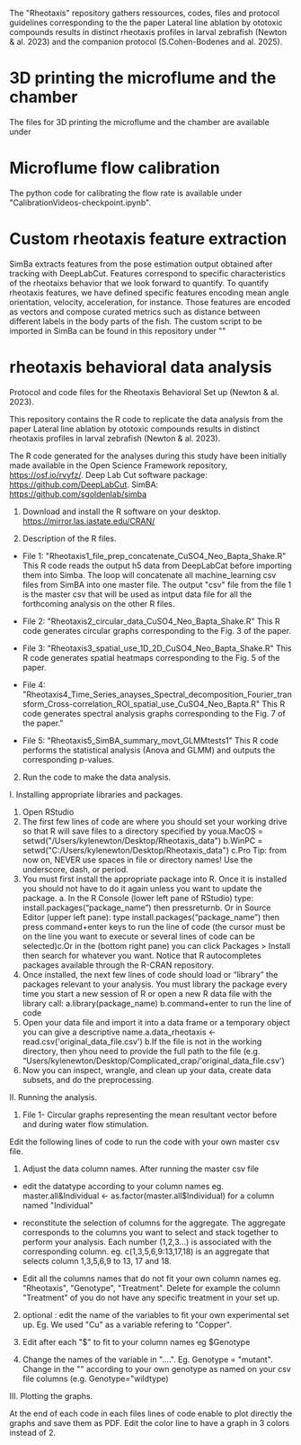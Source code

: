 The "Rheotaxis" repository gathers ressources, codes, files and protocol guidelines corresponding to the the paper Lateral line ablation by ototoxic compounds results in distinct rheotaxis profiles in larval zebrafish (Newton & al. 2023) and the companion protocol (S.Cohen-Bodenes and al. 2025).

# 3D printing the microflume and the chamber 
The files for 3D printing the microflume and the chamber are available under 

# Microflume flow calibration 
The python code for calibrating the flow rate is available under "CalibrationVideos-checkpoint.ipynb".

# Custom rheotaxis feature extraction 

SimBa extracts features from the pose estimation output obtained after tracking with DeepLabCut. Features correspond to specific characteristics of the rheotaixs behavior that we look forward to quantify. To quantify rheotaxis features, we have defined specific features encoding mean angle orientation, velocity, acceleration, for instance.
Those features are encoded as vectors and compose curated metrics such as distance between different labels in the body parts of the fish. 
The custom script to be imported in SimBa can be found in this repository under ""

# rheotaxis behavioral data analysis 
Protocol and code files for the Rheotaxis Behavioral Set up (Newton & al. 2023). 

This repository contains the R code to replicate the data analysis from the paper Lateral line ablation by ototoxic compounds results in distinct rheotaxis profiles in larval zebrafish (Newton & al. 2023).

The R code generated for the analyses during this study have been initially made available in the Open Science Framework repository, https://osf.io/rvyfz/. Deep Lab Cut software package: https://github.com/DeepLabCut. SimBA: https://github.com/sgoldenlab/simba

1. Download and install the R software on your desktop.
https://mirror.las.iastate.edu/CRAN/

2. Description of the R files.

* File 1: "Rheotaxis1_file_prep_concatenate_CuSO4_Neo_Bapta_Shake.R"
This R code reads the output h5 data from DeepLabCat before importing them into Simba.
The loop will concatenate all machine_learning csv files from SimBA into one master file.
The output "csv" file from the file 1 is the master csv that will be used as intput data file for all the forthcoming analysis on the other R files.

* File 2: "Rheotaxis2_circular_data_CuSO4_Neo_Bapta_Shake.R"
This R code generates circular graphs corresponding to the Fig. 3 of the paper. 

* File 3: "Rheotaxis3_spatial_use_1D_2D_CuSO4_Neo_Bapta_Shake.R"
This R code generates spatial heatmaps corresponding to the Fig. 5 of the paper.

* File 4: "Rheotaxis4_Time_Series_anayses_Spectral_decomposition_Fourier_transform_Cross-correlation_ROI_spatial_use_CuSO4_Neo_Bapta.R" This R code generates spectral analysis graphs corresponding to the Fig. 7 of the paper."

* File 5: "Rheotaxis5_SimBA_summary_movt_GLMMtests1"
This R code performs the statistical analysis (Anova and GLMM) and outputs the corresponding p-values.

2. Run the code to make the data analysis.

I. Installing appropriate libraries and packages. 
   
1) Open RStudio
2) The first few lines of code are where you should set your working drive so that R will save files to a directory specified by youa.MacOS = setwd("/Users/kylenewton/Desktop/Rheotaxis_data") b.WinPC = setwd("C:/Users/kylenewton/Desktop/Rheotaxis_data") c.Pro Tip: from now on, NEVER use spaces in file or directory names! Use the underscore, dash, or period.
4) You must first install the appropriate package into R. Once it is installed you should not have to do it again unless you want to update the package.
   a. In the R Console (lower left pane of RStudio) type: install.packages(“package_name”)  then pressreturnb.
   Or in Source Editor (upper left pane): type install.packages(“package_name”) then press command+enter keys to run the line of code (the cursor must be on the line you want to execute or several lines of code can be selected)c.Or in the (bottom right pane) you can click Packages > Install then search for whatever you want.
    Notice that R autocompletes packages available through the R-CRAN repository.
 6) Once installed, the next few lines of code should load or “library” the packages relevant to your analysis. You must library the package every time you start a new session of R or open a new R data file with the library call:
   a.library(package_name)
   b.command+enter to run the line of code
7) Open your data file and import it into a data frame or a temporary object you can give a descriptive name.a.data_rheotaxis <- read.csv('original_data_file.csv')
   b.If the file is not in the working directory, then yhou need to provide the full path to the file (e.g. “Users/kylenewton/Desktop/Complicated_crap/'original_data_file.csv')
8) Now you can inspect, wrangle, and clean up your data, create data subsets, and do the preprocessing.

II. Running the analysis.

1) File 1- Circular graphs representing the mean resultant vector before and during water flow stimulation.

Edit the following lines of code to run the code with your own master csv file.

1) Adjust the data column names.
After running the master csv file
- edit the datatype according to your column names
eg. master.all&Individual <- as.factor(master.all$Individual) for a column named "Individual"

- reconstitute the selection of columns for the aggregate. The aggregate corresponds to the columns you want to select and stack together to perform your analysis. Each number (1,2,3...) is associated with the corresponding column. 
eg. c(1,3,5,6,9:13,17,18) is an aggregate that selects column 1,3,5,6,9 to 13, 17 and 18.

- Edit all the columns names that do not fit your own column names eg. "Rheotaxis", "Genotype", "Treatment". Delete for example the column "Treatment" of you do not have any specific treatment in your set up. 

2) optional : edit the name of the variables to fit your own experimental set up.
Eg. We used "Cu" as a variable refering to "Copper". 

3) Edit after each "$" to fit to your column names eg $Genotype

4) Change the names of the variable in "....". Eg. Genotype = "mutant". Change in the "" according to your own genotype as named on your csv file columns (e.g. Genotype="wildtype)



III. Plotting the graphs.

At the end of each code in each files lines of code enable to plot directly the graphs and save them as PDF. 
Edit the color line to have a graph in 3 colors instead of 2.
  
